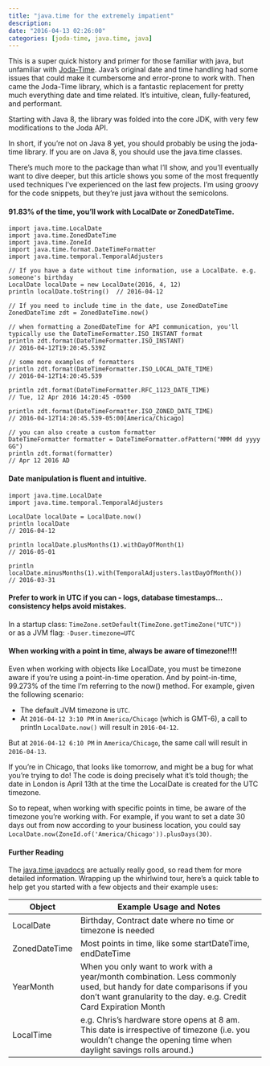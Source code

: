 ```yaml
---
title: "java.time for the extremely impatient"
description:
date: "2016-04-13 02:26:00"
categories: [joda-time, java.time, java]
---
```


This is a super quick history and primer for those familiar with java, but unfamiliar with [Joda-Time](http://www.joda.org/joda-time/).
Java’s original date and time handling had some issues that could make it cumbersome and error-prone to work with. Then came the Joda-Time library, which is a fantastic replacement for pretty much everything date and time related. It’s intuitive, clean, fully-featured, and performant.

Starting with Java 8, the library was folded into the core JDK, with very few modifications to the Joda API.

In short, if you’re not on Java 8 yet, you should probably be using the joda-time library. If you are on Java 8, you should use the java.time classes.

There’s much more to the package than what I’ll show, and you’ll eventually want to dive deeper, but this article shows you some of the most frequently used techniques I’ve experienced on the last few projects. I’m using groovy for the code snippets, but they’re just java without the semicolons.

#### 91.83% of the time, you’ll work with LocalDate or ZonedDateTime.
```
import java.time.LocalDate
import java.time.ZonedDateTime
import java.time.ZoneId
import java.time.format.DateTimeFormatter
import java.time.temporal.TemporalAdjusters

// If you have a date without time information, use a LocalDate. e.g. someone's birthday
LocalDate localDate = new LocalDate(2016, 4, 12)
println localDate.toString()  // 2016-04-12

// If you need to include time in the date, use ZonedDateTime
ZonedDateTime zdt = ZonedDateTime.now() 

// when formatting a ZonedDateTime for API communication, you'll typically use the DateTimeFormatter.ISO_INSTANT format
println zdt.format(DateTimeFormatter.ISO_INSTANT)
// 2016-04-12T19:20:45.539Z

// some more examples of formatters
println zdt.format(DateTimeFormatter.ISO_LOCAL_DATE_TIME)
// 2016-04-12T14:20:45.539

println zdt.format(DateTimeFormatter.RFC_1123_DATE_TIME)
// Tue, 12 Apr 2016 14:20:45 -0500

println zdt.format(DateTimeFormatter.ISO_ZONED_DATE_TIME)
// 2016-04-12T14:20:45.539-05:00[America/Chicago]

// you can also create a custom formatter
DateTimeFormatter formatter = DateTimeFormatter.ofPattern("MMM dd yyyy GG")
println zdt.format(formatter)
// Apr 12 2016 AD
```

#### Date manipulation is fluent and intuitive.
```
import java.time.LocalDate
import java.time.temporal.TemporalAdjusters

LocalDate localDate = LocalDate.now()
println localDate 
// 2016-04-12

println localDate.plusMonths(1).withDayOfMonth(1)
// 2016-05-01

println localDate.minusMonths(1).with(TemporalAdjusters.lastDayOfMonth())
// 2016-03-31
```

#### Prefer to work in UTC if you can - logs, database timestamps…consistency helps avoid mistakes.
In a startup class: `TimeZone.setDefault(TimeZone.getTimeZone("UTC"))`  
or as a JVM flag: `-Duser.timezone=UTC` 

#### When working with a point in time, always be aware of timezone!!!!
Even when working with objects like LocalDate, you must be timezone aware if you’re using a point-in-time operation. And by point-in-time, 99.273% of the time I’m referring to the now() method. 
For example, given the following scenario:

* The default JVM timezone is `UTC`.
* At `2016-04-12 3:10 PM` in `America/Chicago` (which is GMT-6), a call to println `LocalDate.now()` will result in `2016-04-12`.

But at `2016-04-12 6:10 PM` in `America/Chicago`, the same call will result in `2016-04-13`.

If you’re in Chicago, that looks like tomorrow, and might be a bug for what you’re trying to do! The code is doing precisely what it’s told though; the date in London is April 13th at the time the LocalDate is created for the UTC timezone.

So to repeat, when working with specific points in time, be aware of the timezone you’re working with. For example, if you want to set a date 30 days out from now according to your business location, you could say `LocalDate.now(ZoneId.of('America/Chicago')).plusDays(30)`.

#### Further Reading
The [java.time javadocs](https://docs.oracle.com/javase/8/docs/api/java/time/package-summary.html) are actually really good, so read them for more detailed information. Wrapping up the whirlwind tour, here’s a quick table to help get you started with a few objects and their example uses:

Object | Example Usage and Notes
---------- | -----------------------
LocalDate | Birthday, Contract date where no time or timezone is needed
ZonedDateTime |	Most points in time, like some startDateTime, endDateTime
YearMonth	| When you only want to work with a year/month combination. Less commonly used, but handy for date comparisons if you don’t want granularity to the day. e.g. Credit Card Expiration Month
LocalTime	| e.g. Chris’s hardware store opens at 8 am. This date is irrespective of timezone (i.e. you wouldn’t change the opening time when daylight savings rolls around.)

